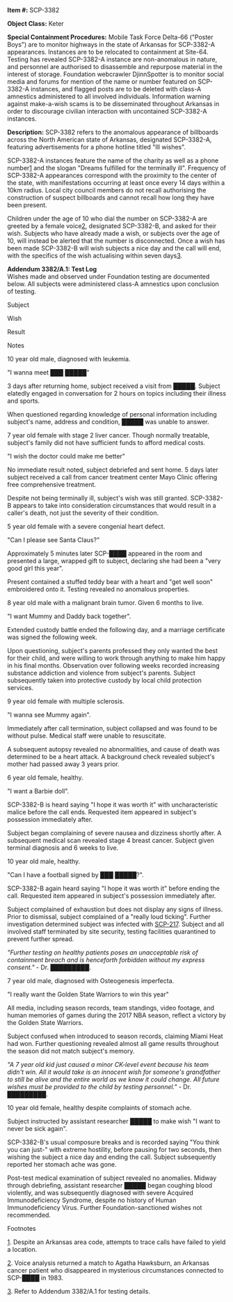 **Item #:** SCP-3382

**Object Class:** Keter

**Special Containment Procedures:** Mobile Task Force Delta-66 ("Poster Boys") are to monitor highways in the state of Arkansas for SCP-3382-A appearances. Instances are to be relocated to containment at Site-64. Testing has revealed SCP-3382-A instance are non-anomalous in nature, and personnel are authorised to disassemble and repurpose material in the interest of storage. Foundation webcrawler DjinnSpotter is to monitor social media and forums for mention of the name or number featured on SCP-3382-A instances, and flagged posts are to be deleted with class-A amnestics administered to all involved individuals. Information warning against make-a-wish scams is to be disseminated throughout Arkansas in order to discourage civilian interaction with uncontained SCP-3382-A instances.

**Description:** SCP-3382 refers to the anomalous appearance of billboards across the North American state of Arkansas, designated SCP-3382-A, featuring advertisements for a phone hotline titled "Ill wishes".

SCP-3382-A instances feature the name of the charity as well as a phone number[1](javascript:;) and the slogan "Dreams fulfilled for the terminally ill". Frequency of SCP-3382-A appearances correspond with the proximity to the center of the state, with manifestations occurring at least once every 14 days within a 10km radius. Local city council members do not recall authorising the construction of suspect billboards and cannot recall how long they have been present.

Children under the age of 10 who dial the number on SCP-3382-A are greeted by a female voice[2](javascript:;), designated SCP-3382-B, and asked for their wish. Subjects who have already made a wish, or subjects over the age of 10, will instead be alerted that the number is disconnected. Once a wish has been made SCP-3382-B will wish subjects a nice day and the call will end, with the specifics of the wish actualising within seven days[3](javascript:;).

**Addendum 3382/A.1: Test Log**  
Wishes made and observed under Foundation testing are documented below. All subjects were administered class-A amnestics upon conclusion of testing.

Subject

Wish

Result

Notes

10 year old male, diagnosed with leukemia.

"I wanna meet ███ █████"

3 days after returning home, subject received a visit from █████. Subject elatedly engaged in conversation for 2 hours on topics including their illness and sports.

When questioned regarding knowledge of personal information including subject's name, address and condition, █████ was unable to answer.

7 year old female with stage 2 liver cancer. Though normally treatable, subject's family did not have sufficient funds to afford medical costs.

"I wish the doctor could make me better"

No immediate result noted, subject debriefed and sent home. 5 days later subject received a call from cancer treatment center Mayo Clinic offering free comprehensive treatment.

Despite not being terminally ill, subject's wish was still granted. SCP-3382-B appears to take into consideration circumstances that would result in a caller's death, not just the severity of their condition.

5 year old female with a severe congenial heart defect.

"Can I please see Santa Claus?"

Approximately 5 minutes later SCP-████ appeared in the room and presented a large, wrapped gift to subject, declaring she had been a "very good girl this year".

Present contained a stuffed teddy bear with a heart and "get well soon" embroidered onto it. Testing revealed no anomalous properties.

8 year old male with a malignant brain tumor. Given 6 months to live.

"I want Mummy and Daddy back together".

Extended custody battle ended the following day, and a marriage certificate was signed the following week.

Upon questioning, subject's parents professed they only wanted the best for their child, and were willing to work through anything to make him happy in his final months. Observation over following weeks recorded increasing substance addiction and violence from subject's parents. Subject subsequently taken into protective custody by local child protection services.

9 year old female with multiple sclerosis.

"I wanna see Mummy again".

Immediately after call termination, subject collapsed and was found to be without pulse. Medical staff were unable to resuscitate.

A subsequent autopsy revealed no abnormalities, and cause of death was determined to be a heart attack. A background check revealed subject's mother had passed away 3 years prior.

6 year old female, healthy.

"I want a Barbie doll".

SCP-3382-B is heard saying "I hope it was worth it" with uncharacteristic malice before the call ends. Requested item appeared in subject's possession immediately after.

Subject began complaining of severe nausea and dizziness shortly after. A subsequent medical scan revealed stage 4 breast cancer. Subject given terminal diagnosis and 6 weeks to live.

10 year old male, healthy.

"Can I have a football signed by ███ █████?".

SCP-3382-B again heard saying "I hope it was worth it" before ending the call. Requested item appeared in subject's possession immediately after.

Subject complained of exhaustion but does not display any signs of illness. Prior to dismissal, subject complained of a "really loud ticking". Further investigation determined subject was infected with [SCP-217](/scp-217). Subject and all involved staff terminated by site security, testing facilities quarantined to prevent further spread.

_"Further testing on healthy patients poses an unacceptable risk of containment breach and is henceforth forbidden without my express consent."_ - Dr. █████████.

7 year old male, diagnosed with Osteogenesis imperfecta.

"I really want the Golden State Warriors to win this year"

All media, including season records, team standings, video footage, and human memories of games during the 2017 NBA season, reflect a victory by the Golden State Warriors.

Subject confused when introduced to season records, claiming Miami Heat had won. Further questioning revealed almost all game results throughout the season did not match subject's memory.

_"A 7 year old kid just caused a minor CK-level event because his team didn't win. All it would take is an innocent wish for someone's grandfather to still be alive and the entire world as we know it could change. All future wishes must be provided to the child by testing personnel."_ - Dr. █████████.

10 year old female, healthy despite complaints of stomach ache.

Subject instructed by assistant researcher █████ to make wish "I want to never be sick again".

SCP-3382-B's usual composure breaks and is recorded saying "You think you can just-" with extreme hostility, before pausing for two seconds, then wishing the subject a nice day and ending the call. Subject subsequently reported her stomach ache was gone.

Post-test medical examination of subject revealed no anomalies. Midway through debriefing, assistant researcher █████ began coughing blood violently, and was subsequently diagnosed with severe Acquired Immunodeficiency Syndrome, despite no history of Human Immunodeficiency Virus. Further Foundation-sanctioned wishes not recommended.

Footnotes

[1](javascript:;). Despite an Arkansas area code, attempts to trace calls have failed to yield a location.

[2](javascript:;). Voice analysis returned a match to Agatha Hawksburn, an Arkansas cancer patient who disappeared in mysterious circumstances connected to SCP-████ in 1983.

[3](javascript:;). Refer to Addendum 3382/A.1 for testing details.